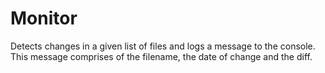 # Monitor

Detects changes in a given list of files and logs a message to the console. This message comprises of the filename, the date of change and the diff.
